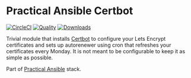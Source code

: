 # Practical Ansible Certbot

[![CircleCI](https://img.shields.io/circleci/project/github/practical-ansible/certbot.svg)](https://circleci.com/gh/practical-ansible/certbot)
[![Quality](https://img.shields.io/ansible/quality/21423.svg)](https://galaxy.ansible.com/practical-ansible/certbot)
[![Downloads](https://img.shields.io/ansible/role/d/21423.svg)](https://galaxy.ansible.com/practical-ansible/certbot)

Trivial module that installs [Certbot](https://certbot.eff.org/) to configure your Lets Encrypt certificates and sets up autorenewer using cron that refreshes your certificates every Monday. It is not meant to be configurable to keep it as simple as possible.

Part of [Practical Ansible](https://github.com/practical-ansible) stack.
